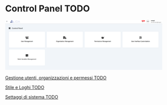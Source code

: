 # Control Panel TODO

![image.png](Control%20Panel%20TODO/image.png)

[Gestione utenti, organizzazioni e permessi TODO](Control%20Panel%20TODO/Gestione%20utenti,%20organizzazioni%20e%20permessi%20TODO.md)

[Stile e Loghi TODO](Control%20Panel%20TODO/Stile%20e%20Loghi%20TODO.md)

[Settaggi di sistema TODO](Control%20Panel%20TODO/Settaggi%20di%20sistema%20TODO.md)
